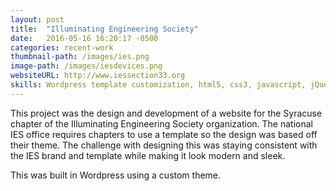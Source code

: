 ```yaml
---
layout: post
title:  "Illuminating Engineering Society"
date:   2016-05-16 16:20:17 -0500
categories: recent-work
thumbnail-path: /images/ies.png
image-path: /images/iesdevices.png
websiteURL: http://www.iessection33.org
skills: Wordpress template customization, html5, css3, javascript, jQuery, bootstrap
---
```


This project was the design and development of a website for the Syracuse chapter of the Illuminating Engineering Society organization. The national IES office requires chapters to use a template so the design was based off their theme. 
The challenge with designing this was staying consistent with the IES brand and template while making it look modern and sleek.

This was built in Wordpress using a custom theme. 

